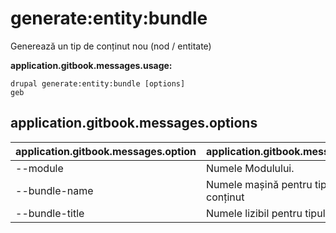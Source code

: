 # generate:entity:bundle
Generează un tip de conținut nou (nod / entitate)

**application.gitbook.messages.usage:**
```
drupal generate:entity:bundle [options]
geb
```

## application.gitbook.messages.options
application.gitbook.messages.option | application.gitbook.messages.details
-------|-------------
--module | Numele Modulului.
--bundle-name | Numele mașină pentru tipul de conținut
--bundle-title | Numele lizibil pentru tipul de conținut
